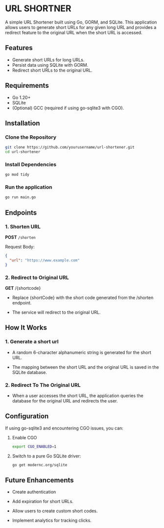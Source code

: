 # URL SHORTNER

A simple URL Shortener built using Go, GORM, and SQLite. This application allows users to generate short URLs for any given long URL and provides a redirect feature to the original URL when the short URL is accessed.

## Features

- Generate short URLs for long URLs.
- Persist data using SQLite with GORM.
- Redirect short URLs to the original URL.

## Requirements

- Go 1.20+
- SQLite
- (Optional) GCC (required if using go-sqlite3 with CGO).

## Installation

### Clone the Repository

```bash
git clone https://github.com/yourusername/url-shortener.git
cd url-shortener
```

### Install Dependencies

```bash
go mod tidy
```

### Run the application

```bash
go run main.go
```

## Endpoints

### 1. Shorten URL

**POST** `/shorten`

Request Body:

```json
{
  "url": "https://www.example.com"
}
```

### 2. Redirect to Original URL

**GET** /{shortcode}

- Replace {shortCode} with the short code generated from the /shorten endpoint.

- The service will redirect to the original URL.

## How It Works

### 1. Generate a short url

- A random 6-character alphanumeric string is generated for the short URL.

- The mapping between the short URL and the original URL is saved in the SQLite database.

### 2. Redirect To The Original URL

- When a user accesses the short URL, the application queries the database for the original URL and redirects the user.

## Configuration

If using go-sqlite3 and encountering CGO issues, you can:

1. Enable CGO

   ```bash
   export CGO_ENABLED=1
   ```

2. Switch to a pure Go SQLite driver:

   ```bash
   go get modernc.org/sqlite
   ```

## Future Enhancements

- Create authentication

- Add expiration for short URLs.

- Allow users to create custom short codes.

- Implement analytics for tracking clicks.
